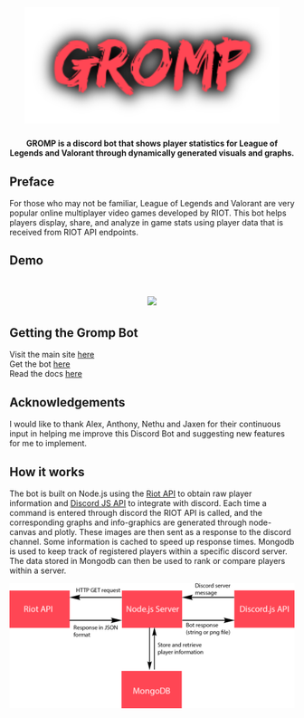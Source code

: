
<h1 align="center">
  <br>
  <a href="https://github.com/Dhruv-m-Shah/Gromp-Riot-Discord-Bot/blob/master/img/grompLogo.png"><img src="https://github.com/Dhruv-m-Shah/Gromp-Riot-Discord-Bot/blob/master/img/grompLogo.png" alt="Markdownify" width="450"></a>

</h1>
<h4 align="center">GROMP is a discord bot that shows player statistics for League of Legends and Valorant through dynamically generated visuals and graphs.</h4>

## Preface

For those who may not be familiar, League of Legends and Valorant are very popular online multiplayer video games developed by RIOT. This bot helps players display, share, and analyze in game stats using player data that is received from RIOT API endpoints.

## Demo
<h1 align="center">
<img src = "https://github.com/Dhruv-m-Shah/Gromp-Riot-Discord-Bot/blob/master/img/grompDemo.gif"></img>
</h1>

## Getting the Gromp Bot
Visit the main site  <a href = "http://www.gromp.xyz/">here</a> <br>
Get the bot <a href = "https://discordapp.com/api/oauth2/authorize?client_id=704888702585012345&permissions=0&scope=bot">here</a> </br>
Read the docs <a href = "http://www.gromp.xyz/Documentation/start.html">here</a>

## Acknowledgements
I would like to thank Alex, Anthony, Nethu and Jaxen for their continuous input in helping me improve this Discord Bot and suggesting new features for me to implement.

## How it works
The bot is built on Node.js using the <a href = "https://developer.riotgames.com/">Riot API</a> to obtain raw player information and <a href = "https://discord.js.org/#/">Discord JS API</a> to integrate with discord. Each time a command is entered through discord the RIOT API is called, and the corresponding graphs and info-graphics are generated through node-canvas and plotly. These images are then sent as a response to the discord channel. Some information is cached to speed up response times. Mongodb is used to keep track of registered players within a specific discord server. The data stored in Mongodb can then be used to rank or compare players within a server.

<img src = "https://github.com/Dhruv-m-Shah/Gromp-Riot-Discord-Bot/blob/master/img/High%20Level%20Diagram%20Gromp%20Bot.png">
